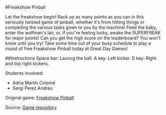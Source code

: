 #Freakshow Pinball

Let the freakshow begin! Rack up as many points as you can in this seriously twisted game of pinball, whether it's from hitting things or completing the various tasks given to you by the machine! Feed the baby, enter the wolfman's lair, or, if you"re feeling lucky, awake the SUPERFREAK for major points! Can you get the high score on the leaderboard? You won't know until you try! Take some time out of your busy schedule to play a round of free Freakshow Pinball today at Great Day Games!

##Instructions
Space bar: Launcg the ball.
A key: Left kicker.
D key: Right and top right kickers.

Students involved:

- Adria Martín Colomé
- Sergi Perez Andreu

Original game: [Freakshow Pinball](http://www.thepinballzone.net/play/carnival-pinball/)

Source: [Game repository](https://github.com/sergipa/Pinball)


